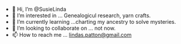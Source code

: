 - 👋 Hi, I’m @SusieLinda
- 👀 I’m interested in ... Genealogicul research, yarn crafts.  
- 🌱 I’m currently learning ...charting my ancestry to solve mysteries.
- 💞️ I’m looking to collaborate on ... not now.  
- 📫 How to reach me ... lindas.patton@gmail.com

<!---
SusieLinda/SusieLinda is a ✨ special ✨ repository because its `README.md` (this file) appears on your GitHub profile.
You can click the Preview link to take a look at your changes.
--->
